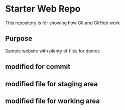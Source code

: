 # Starter Web Repo

This repository is for showing how Git and GitHub work

## Purpose

Sample website with plenty of files for demos

## modified for commit

## modified file for staging area


## modified file for working area
